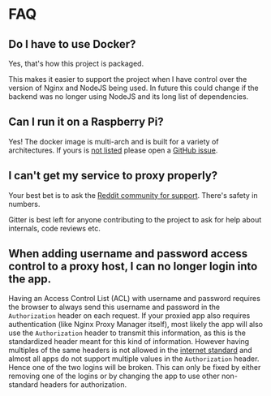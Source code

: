 # FAQ

## Do I have to use Docker?

Yes, that's how this project is packaged.

This makes it easier to support the project when I have control over the version of Nginx and NodeJS
being used. In future this could change if the backend was no longer using NodeJS and its long list
of dependencies.


## Can I run it on a Raspberry Pi?

Yes! The docker image is multi-arch and is built for a variety of architectures. If yours is
[not listed](https://hub.docker.com/r/jc21/nginx-proxy-manager/tags) please open a
[GitHub issue](https://github.com/jc21/nginx-proxy-manager/issues/new?assignees=&labels=enhancement&template=feature_request.md&title=).

## I can't get my service to proxy properly?

Your best bet is to ask the [Reddit community for support](https://www.reddit.com/r/nginxproxymanager/). There's safety in numbers.

Gitter is best left for anyone contributing to the project to ask for help about internals, code reviews etc.

## When adding username and password access control to a proxy host, I can no longer login into the app.

Having an Access Control List (ACL) with username and password requires the browser to always send this username and password in the `Authorization` header on each request. If your proxied app also requires authentication (like Nginx Proxy Manager itself), most likely the app will also use the `Authorization` header to transmit this information, as this is the standardized header meant for this kind of information. However having multiples of the same headers is not allowed in the [internet standard](https://www.rfc-editor.org/rfc/rfc7230#section-3.2.2) and almost all apps do not support multiple values in the `Authorization` header. Hence one of the two logins will be broken. This can only be fixed by either removing one of the logins or by changing the app to use other non-standard headers for authorization.
